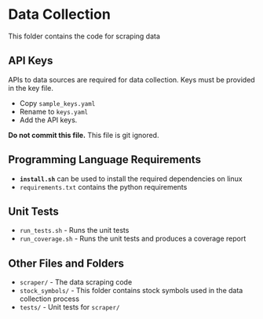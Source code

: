 # Data Collection

This folder contains the code for scraping data

## API Keys

APIs to data sources are required for data collection.
Keys must be provided in the key file.

* Copy `sample_keys.yaml` 
* Rename to `keys.yaml`
* Add the API keys.

**Do not commit this file.**
This file is git ignored.

## Programming Language Requirements

* **`install.sh`** can be used to install the required dependencies on linux
* `requirements.txt` contains the python requirements

## Unit Tests

* `run_tests.sh` - Runs the unit tests
* `run_coverage.sh` - Runs the unit tests and produces a coverage report

## Other Files and Folders

* `scraper/` - The data scraping code
* `stock_symbols/` - This folder contains stock symbols used in the data collection process
* `tests/` - Unit tests for `scraper/`
